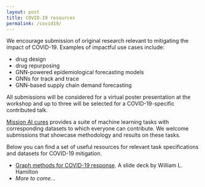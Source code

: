 ```yaml
---
layout: post
title: COVID-19 resources
permalink: /covid19/
---
```


We encourage submission of original research relevant to mitigating the impact of COVID-19. Examples of impactful use cases include: 

- drug design
- drug repurposing
- GNN-powered epidemiological forecasting models
- GNNs for track and trace
- GNN-based supply chain demand forecasting 

All submissions will be considered for a virtual poster presentation at the workshop and up to three will be selected for a COVID-19-specific contributed talk. 

[Mission AI cures](https://www.aicures.mit.edu/) provides a suite of machine learning tasks with corresponding datasets to which everyone can contribute. We welcome submissions that showcase methodology and results on these tasks. 

Below you can find a set of useful resources for relevant task specifications and datasets for COVID-19 mitigation. 

- [Graph methods for COVID-19 response](files/graphs-against-covid.pdf). A slide deck by William L. Hamilton
- *More to come...* 
